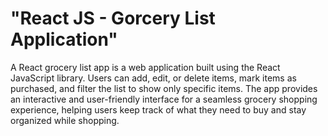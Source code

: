 # "React JS - Gorcery List Application"


A React grocery list app is a web application built using the React JavaScript library.
Users can add, edit, or delete items, mark items as purchased, and filter the list to show only specific items.
The app provides an interactive and user-friendly interface for a seamless grocery shopping experience, helping users keep track of what they need to buy and stay organized while shopping.

